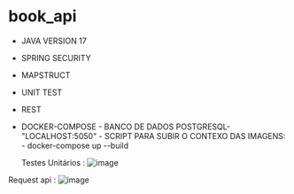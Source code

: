 # book_api

* JAVA VERSION 17 
* SPRING SECURITY
* MAPSTRUCT
* UNIT TEST
* REST
* DOCKER-COMPOSE - BANCO DE DADOS POSTGRESQL- "LOCALHOST:5050"  - SCRIPT PARA SUBIR O CONTEXO DAS IMAGENS:  - docker-compose up --build 

  Testes Unitários :
![image](https://github.com/goesbernardo/book_api/assets/16976328/52758f06-62f3-4a90-a50d-2f0317d63cec)

Request api : 
![image](https://github.com/goesbernardo/book_api/assets/16976328/ea0240c6-7b61-4933-b62e-be02381d74b5)


